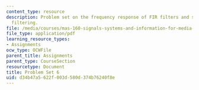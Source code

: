 ```yaml
---
content_type: resource
description: Problem set on the frequency response of FIR filters and simple sound
  filtering.
file: /media/courses/mas-160-signals-systems-and-information-for-media-technology-fall-2007/d34b47a5622f003d580d374b76240f8e_ps6.pdf
file_type: application/pdf
learning_resource_types:
- Assignments
ocw_type: OCWFile
parent_title: Assignments
parent_type: CourseSection
resourcetype: Document
title: Problem Set 6
uid: d34b47a5-622f-003d-580d-374b76240f8e
---
```

